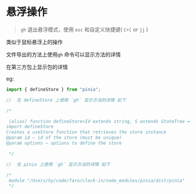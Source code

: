 <!--
 * @Author: hy
 * @Date: 2022-06-18 17:02:41
 * @LastEditors: hy
 * @Description:
 * @LastEditTime: 2022-06-18 17:33:10
 * @FilePath: /til/vim/# vim_hover_operation.md
 * Copyright 2022 hy, All Rights Reserved.
 * 仅供学习使用~
-->

# 悬浮操作

> `gh`
> 退出悬浮模式，使用 `esc` 和自定义快捷键( `C+[` or `jj` )

类似于鼠标悬浮上的操作

文件导出的方法上使用`gh` 命令可以显示方法的详情

在第三方包上显示包的详情

eg:

```javascript
import { defineStore } from "pinia";

//  在 defineStore 上使用 `gh` 显示方法的详情 如下

/*

 (alias) function defineStore<Id extends string, S extends StateTree = {}, G extends _GettersTree<S> = {}, A = {}>(id: Id, options: Omit<DefineStoreOptions<Id, S, G, A>, 'id'>): StoreDefinition<Id, S, G, A> (+2 overloads)
import defineStore
Creates a useStore function that retrieves the store instance
@param id — id of the store (must be unique)
@param options — options to define the store

 */

//  在 pinia 上使用 `gh` 显示方法的详情 如下

/*
 module "/Users/hy/code/Taro/clock-in/node_modules/pinia/dist/pinia"
 */
```
